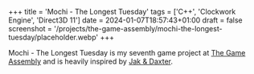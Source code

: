 +++
title = 'Mochi - The Longest Tuesday'
tags = ['C++', 'Clockwork Engine', 'Direct3D 11']
date = 2024-01-07T18:57:43+01:00
draft = false
screenshot = '/projects/the-game-assembly/mochi-the-longest-tuesday/placeholder.webp'
+++

Mochi - The Longest Tuesday is my seventh game project at [The Game Assembly](https://thegameassembly.com) and is 
heavily inspired by [Jak & Daxter](https://en.wikipedia.org/wiki/Jak_and_Daxter).